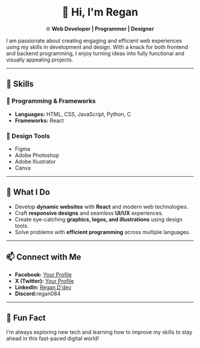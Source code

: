 <h1 align="center">👋 Hi, I'm Regan</h1>

<p align="center">
🌐 <strong>Web Developer | Programmer | Designer</strong>
</p>

<p>
I am passionate about creating engaging and efficient web experiences using my skills in development and design. With a knack for both frontend and backend programming, I enjoy turning ideas into fully functional and visually appealing projects.
</p>

---

<h2>🚀 Skills</h2>

<h3>🔧 Programming & Frameworks</h3>
<ul>
  <li><strong>Languages:</strong> HTML, CSS, JavaScript, Python, C</li>
  <li><strong>Frameworks:</strong> React</li>
</ul>

<h3>🎨 Design Tools</h3>
<ul>
  <li>Figma</li>
  <li>Adobe Photoshop</li>
  <li>Adobe Illustrator</li>
  <li>Canva</li>
</ul>

---

<h2>💼 What I Do</h2>
<ul>
  <li>Develop <strong>dynamic websites</strong> with <strong>React</strong> and modern web technologies.</li>
  <li>Craft <strong>responsive designs</strong> and seamless <strong>UI/UX</strong> experiences.</li>
  <li>Create eye-catching <strong>graphics, logos, and illustrations</strong> using design tools.</li>
  <li>Solve problems with <strong>efficient programming</strong> across multiple languages.</li>
</ul>

---

<h2>📫 Connect with Me</h2>
<ul>
  <li><strong>Facebook:</strong> <a href="#" target="_blank">Your Profile</a></li>
  <li><strong>X (Twitter):</strong> <a href="#" target="_blank">Your Profile</a></li>
  <li><strong>LinkedIn:</strong> <a href="https://discord.gg/GbXqFRSw" target="_blank">Regan D'dev</a></li>
  <li><strong>Discord:</strong>regan084</li>
</ul>

---

<h2>🌟 Fun Fact</h2>
<p>I'm always exploring new tech and learning how to improve my skills to stay ahead in this fast-paced digital world!</p>
